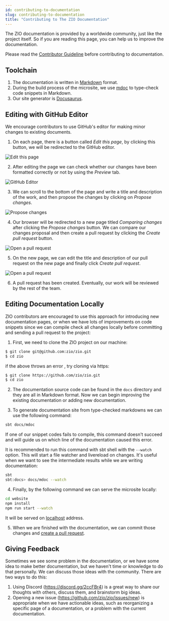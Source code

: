 ```yaml
---
id: contributing-to-documentation
slug: contributing-to-documentation
title: "Contributing to The ZIO Documentation"
---
```


The ZIO documentation is provided by a worldwide community, just like the project itself. So if you are reading this page, you can help us to improve the documentation.

Please read the [Contributor Guideline](contributor-guidelines.md) before contributing to documentation.

## Toolchain

1. The documentation is written in [Markdown](https://en.wikipedia.org/wiki/Markdown) format.
2. During the build process of the microsite, we use [mdoc](https://scalameta.org/mdoc/) to type-check code snippets in Markdown.
3. Our site generator is [Docusaurus](https://docusaurus.io/).

## Editing with GitHub Editor

We encourage contributors to use GitHub's editor for making minor changes to existing documents.

1. On each page, there is a button called _Edit this page_, by clicking this button, we will be redirected to the GitHub editor.

![Edit this page](/img/assets/edit-this-page.png)

2. After editing the page we can check whether our changes have been formatted correctly or not by using the _Preview_ tab.

![GitHub Editor](/img/assets/github-editor.png)

3. We can scroll to the bottom of the page and write a title and description of the work, and then propose the changes by clicking on _Propose changes_.

![Propose changes](/img/assets/propose-changes.png)

4. Our browser will be redirected to a new page titled _Comparing changes_ after clicking the _Propose changes_ button. We can compare our changes proposal and then create a pull request by clicking the _Create pull request_ button.

![Open a pull request](/img/assets/comparing-changes.png)

5. On the new page, we can edit the title and description of our pull request on the new page and finally click _Create pull request_.

![Open a pull request](/img/assets/open-a-pull-request.png)

6. A pull request has been created. Eventually, our work will be reviewed by the rest of the team.

## Editing Documentation Locally

ZIO contributors are encouraged to use this approach for introducing new documentation pages, or when we have lots of improvements on code snippets since we can compile check all changes locally before committing and sending a pull request to the project:

1. First, we need to clone the ZIO project on our machine:

```bash
$ git clone git@github.com:zio/zio.git
$ cd zio
```

if the above throws an error , try cloning via https:

```bash 
$ git clone https://github.com/zio/zio.git
$ cd zio
```

2. The documentation source code can be found in the `docs` directory and they are all in Markdown format. Now we can begin improving the existing documentation or adding new documentation.

3. To generate documentation site from type-checked markdowns we can use the following command:

```bash
sbt docs/mdoc
```

If one of our snippet codes fails to compile, this command doesn't succeed and will guide us on which line of the documentation caused this error.

It is recommended to run this command with sbt shell with the `--watch` option. This will start a file watcher and livereload on changes. It's useful when we want to see the intermediate results while we are writing documentation:

```bash
sbt
sbt:docs> docs/mdoc --watch
```

4. Finally, by the following command we can serve the microsite locally:

```bash
cd website
npm install
npm run start --watch
```

It will be served on [localhost](http://127.0.0.1:3000/) address.

5. When we are finished with the documentation, we can commit those changes and [create a pull request](contributor-guidelines.md#create-a-pull-request).


## Giving Feedback

Sometimes we see some problem in the documentation, or we have some idea to make better documentation, but we haven't time or knowledge to do that personally. We can discuss those ideas with the community. There are two ways to do this:

1. Using Discord (https://discord.gg/2ccFBr4) is a great way to share our thoughts with others, discuss them, and brainstorm big ideas.
2. Opening a new issue (https://github.com/zio/zio/issues/new) is appropriate when we have actionable ideas, such as reorganizing a specific page of a documentation, or a problem with the current documentation. 
